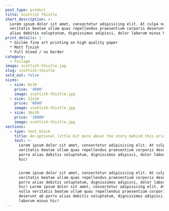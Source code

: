 ```yaml
---
post_type: product
title: Scottish Thistle
short_description: >-
  Lorem ipsum dolor sit amet, consectetur adipisicing elit. At culpa nulla
  veritatis beatae ullam quas repellendus praesentium corporis deserunt ab porro
  alias debitis voluptatum, dignissimos adipisci, dolor laborum minus hic!
print_details: |-
  * Giclée fine art printing on high quality paper
  * Matt finish
  * Full bleed / no border
category:
  - Foilage
image: scottish-thistle.jpg
slug: scottish-thistle
sold_out: false
sizes:
  - size: 8x10
    price: '4000'
    image: scottish-thistle.jpg
  - size: 11x14
    price: '6000'
    image: scottish-thistle.jpg
  - size: 16x20
    price: '10000'
    image: scottish-thistle.jpg
sections:
  - type: text_block
    title: An optional little bit more about the story behind this print
    text: >-
      Lorem ipsum dolor sit amet, consectetur adipisicing elit. At culpa nulla
      veritatis beatae ullam quas repellendus praesentium corporis deserunt ab
      porro alias debitis voluptatum, dignissimos adipisci, dolor laborum minus
      hic!


      Lorem ipsum dolor sit amet, consectetur adipisicing elit. At culpa nulla
      veritatis beatae ullam quas repellendus praesentium corporis deserunt ab
      porro alias debitis voluptatum, dignissimos adipisci, dolor laborum minus
      hic! Lorem ipsum dolor sit amet, consectetur adipisicing elit. At culpa
      nulla veritatis beatae ullam quas repellendus praesentium corporis
      deserunt ab porro alias debitis voluptatum, dignissimos adipisci, dolor
      laborum minus hic!
---
```

